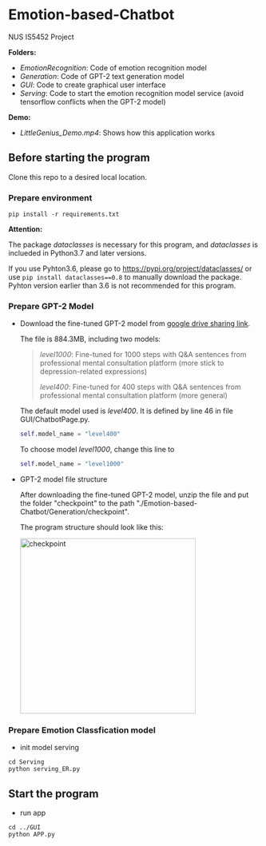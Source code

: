 # Emotion-based-Chatbot
NUS IS5452 Project

**Folders:**

- *EmotionRecognition*: Code of emotion recognition model
- *Generation*: Code of GPT-2 text generation model
- *GUI*: Code to create graphical user interface 
- *Serving*: Code to start the emotion recognition model service (avoid tensorflow conflicts when the GPT-2 model)

**Demo:**

- *LittleGenius_Demo.mp4*: Shows how this application works


## Before starting the program
Clone this repo to a desired local location.

### Prepare environment
```shell
pip install -r requirements.txt
```

**Attention:**

The package *dataclasses* is necessary for this program, and *dataclasses* is inclueded in Python3.7 and later versions. 

If you use Pyhton3.6, please go to https://pypi.org/project/dataclasses/ or use `pip install dataclasses==0.8` to manually download the package. Pyhton version earlier than 3.6 is not recommended for this program.


### Prepare GPT-2 Model
- Download the fine-tuned GPT-2 model from [google drive sharing link](https://drive.google.com/file/d/11h7j5w4OKM_27ZIG744KqEwY95HXGqVQ/view?usp=sharing).

    The file is 884.3MB, including two models:
    > *level1000*: Fine-tuned for 1000 steps with Q&A sentences from professional mental consultation platform (more stick to depression-related expressions)
    > 
    > *level400*: Fine-tuned for 400 steps with Q&A sentences from professional mental consultation platform (more general)

    The default model used is *level400*. It is defined by line 46 in file GUI/ChatbotPage.py.
    ```python
    self.model_name = "level400"
    ```
    
    To choose model *level1000*, change this line to
    ```python
    self.model_name = "level1000"
    ```


- GPT-2 model file structure

    After downloading the fine-tuned GPT-2 model, unzip the file and put the folder "checkpoint" to the path "./Emotion-based-Chatbot/Generation/checkpoint".
    
    The program structure should look like this:
             
    <img width="351" alt="checkpoint" src="https://user-images.githubusercontent.com/67768426/141467504-b648ef40-5ef5-4909-b57a-76225d73a564.png">
    

### Prepare Emotion Classfication model
- init model serving
```shell
cd Serving
python serving_ER.py
```

## Start the program
- run app
```shell
cd ../GUI
python APP.py

```
